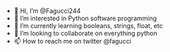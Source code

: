 - 👋 Hi, I’m @Fagucci244
- 👀 I’m interested in Python software programming
- 🌱 I’m currently learning booleans, strings, float, etc
- 💞️ I’m looking to collaborate on everything python
- 📫 How to reach me on twitter @fagucci

<!---
Fagucci244/Fagucci244 is a ✨ special ✨ repository because its `README.md` (this file) appears on your GitHub profile.
You can click the Preview link to take a look at your changes.
--->

